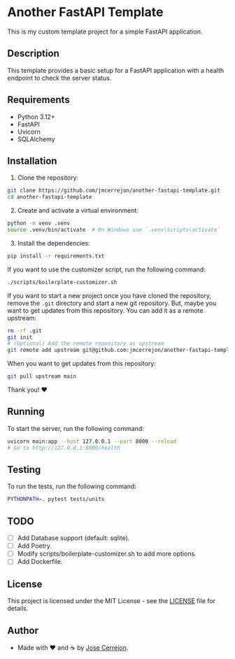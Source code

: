 # Another FastAPI Template

This is my custom template project for a simple FastAPI application.

## Description

This template provides a basic setup for a FastAPI application with a health endpoint to check the server status.

## Requirements

-   Python 3.12+
-   FastAPI
-   Uvicorn
-   SQLAlchemy

## Installation

1. Clone the repository:

```bash
git clone https://github.com/jmcerrejon/another-fastapi-template.git
cd another-fastapi-template
```

2. Create and activate a virtual environment:

```bash
python -m venv .venv
source .venv/bin/activate  # On Windows use `.venv\Scripts\activate`
```

3. Install the dependencies:

```bash
pip install -r requirements.txt
```

If you want to use the customizer script, run the following command:

```bash
./scripts/boilerplate-customizer.sh
```

If you want to start a new project once you have cloned the repository, remove the `.git` directory and start a new git repository. But, maybe you want to get updates from this repository. You can add it as a remote upstream:

```bash
rm -rf .git
git init
# (Optional) Add the remote repository as upstream
git remote add upstream git@github.com:jmcerrejon/another-fastapi-template.git
```

When you want to get updates from this repository:

```bash
git pull upstream main
```

Thank you! ❤️

## Running

To start the server, run the following command:

```bash
uvicorn main:app --host 127.0.0.1 --port 8000 --reload
# Go to http://127.0.0.1:8000/health
```

## Testing

To run the tests, run the following command:

```bash
PYTHONPATH=. pytest tests/units
```

## TODO

-   [ ] Add Database support (default: sqlite).
-   [ ] Add Poetry.
-   [ ] Modify scripts/boilerplate-customizer.sh to add more options.
-   [ ] Add Dockerfile.

## License

This project is licensed under the MIT License - see the [LICENSE](LICENSE) file for details.

## Author

-   Made with ❤️ and ☕️ by [Jose Cerrejon](mailto:ulysess@gmail.com).
